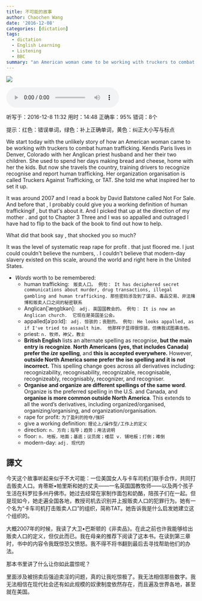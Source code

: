 ```yaml
---
title: 不可能的故事
author: Chaochen Wang
date: '2016-12-08'
categories: [dictation]
tags:
  - dictation
  - English Learning
  - Listening
  - BBC
summary: "an American woman came to be working with truckers to combat human trafficking."
---
```




![](/img/slavery.png)


<audio src="/mp3/slavery.mp3" controls="controls">
Your browser does not support the audio element.
你的瀏覽器不支持音頻播放。請使用chrome科學上網。
</audio>


听写于：2016-12-8 11:32	用时：14:48
正确率：95%	错词：8个


提示：<span class="diff_off">红色</span>：错误单词，<span class="diff_add">绿色</span>：补上正确单词，<span class="diff_alert">黄色</span>：纠正大小写与标点

We start today with the unlikely story of how an American woman came to be working with truckers to combat human trafficking. Kendis Paris lives in Denver, Colorado with her Anglican priest husband and <span class="diff_off">her</span> <span class="diff_add">their</span> two children. She used to spend her days making bread and cheese, home with <span class="diff_off">her</span> <span class="diff_add">the</span> kids. But now she travels the country<span class="diff_alert">,</span> training drivers to <span class="diff_off">recognize</span> <span class="diff_add">recognise</span> and report human trafficking. Her <span class="diff_off">organization</span> <span class="diff_add">organisation</span> is called Truckers Against Trafficking, or TAT. She told me what inspired her to set it up. </p><p class="linetext">It was around 2007 and I read a book by David Batstone called Not For Sale. And before that <span class="diff_alert">,</span> I probably could give you a working definition of human trafficking<span class="diff_off">if</span> <span class="diff_alert">,</span> <span class="diff_add">but</span> that's about it. And I picked that up at the direction of my mother <span class="diff_alert">.</span> <span class="diff_alert" title="And ">and </span>got to <span class="diff_alert" title="chapter ">Chapter </span><span class="diff_off">3</span> <span class="diff_add">Three</span> and <span class="diff_off">I</span> was so appalled and outraged I <span class="diff_off">have</span> <span class="diff_add">had</span> to flip to the back of the book to find out how to help. </p><p class="linetext">What did that book say <span class="diff_alert">,</span> that shocked you so much? </p><p class="linetext">It was the level of systematic <span class="diff_off">reap</span> <span class="diff_add">rape</span> for profit <span class="diff_alert">.</span> <span class="diff_alert" title="That ">that </span>just floored me. I just <span class="diff_off">could</span> <span class="diff_add">couldn't</span> believe the numbers<span class="diff_alert">,</span> <span class="diff_alert">.</span> I couldn't believe that <span class="diff_alert" title="modern day" >modern-day</span>  slavery existed on this scale<span class="diff_alert">,</span> around the world and right here in the United States.

* _Words_ worth to be remembered:
    * human trafficking: ` 贩卖人口。 例句： It has deciphered secret communications about murder, drug transactions, illegal gambling and human trafficking. 那些密码涉及到了谋杀、毒品交易、非法赌博和贩卖人口之间的秘密联系`
    * Anglican[ˈæŋglɪkən]: ` adj. 英国国教会的。 例句： It is now an Anglican church.  它现在是英国圣公会。`
    * appalled[əˈpɔ:ld]: ` adj. 惊骇的；丧胆的。 例句: He looks appalled, as if I've tried to assault him.  他那样子显得很惊骇，仿佛我试图袭击他。`
    * priest: `n. 牧师，神父，教士`
    * **British English** lists an alternate spelling as recognise, **but the main entry is recognize**. **North Americans (yes, that includes Canada) prefer the _ize_ spelling**, and **this is accepted everywhere.** However, **outside North America some prefer the ise spelling and it is not incorrect.** This spelling change goes across all derivatives including: recognizability, recognisability, recognizable, recognisable, recognizeably, recognisably, recognizer, and recogniser.
    * **Organise and organize are different spellings of the same word**. Organize is the preferred spelling in the U.S. and Canada, and **organise is more common outside North America**. This extends to all the word’s derivatives, including organized/organised, organizing/organising, and organization/organisation.
    * rape for profit: `为了盈利的抢夺/强奸`
    * give a working definition: `理论上/操作型/工作上的定义`
    * direction: `n. 方向；指导；趋势；用法说明`
    * floor: `n. 地板，地面；基底；议员席；楼层 v. 铺地板；打倒；难倒`
    * modern-day: `adj. 现代的`

## 譯文

今天这个故事听起来似乎不大可能：一位美国女人与卡车司机们联手合作，共同打击贩卖人口。肯蒂斯•帕里斯和她的丈夫——一名英国国教牧师——以及两个孩子生活在科罗拉多州丹佛市。她过去经常在家制作面包和奶酪，陪孩子们在一起。但是现如今，她走遍全国各地，教授司机去识别并上报贩卖人口的犯罪行为。她有一个名为“卡车司机打击贩卖人口”的组织，简称TAT。她告诉我是什么启发她建立这个组织的。

大概2007年的时候，我读了大卫•巴斯顿的《非卖品》。在此之前也许我能够给出贩卖人口的定义，但仅此而已。我在母亲的推荐下阅读了这本书。在读到第三章时，书中的内容令我既惊恐又愤怒。我不得不将书翻到最后去寻找帮助他们的办法。

那本书里讲了什么让你如此震惊呢？

里面涉及被拐卖后强迫卖淫的问题，真的让我吃惊极了。我无法相信那些数字。我无法相信在现代社会还有如此规模的奴隶制度依然存在，而且遍及世界各地，甚至就在美国。

